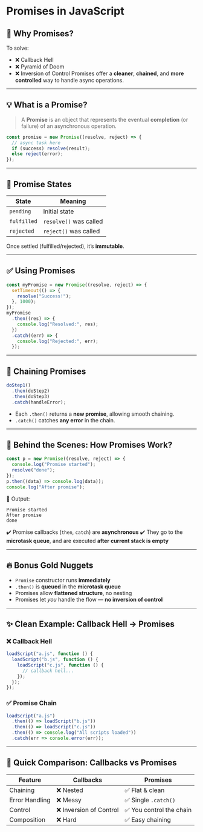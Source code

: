 # Promises in JavaScript

## 🧠 Why Promises?
To solve:
- ❌ Callback Hell
- ❌ Pyramid of Doom
- ❌ Inversion of Control
Promises offer a **cleaner**, **chained**, and **more controlled** way to handle async operations.

---

## 💡 What is a Promise?
> A **Promise** is an object that represents the eventual **completion** (or failure) of an asynchronous operation.
```js
const promise = new Promise((resolve, reject) => {
  // async task here
  if (success) resolve(result);
  else reject(error);
});
````

---

## 🧩 Promise States
| State       | Meaning                |
| ----------- | ---------------------- |
| `pending`   | Initial state          |
| `fulfilled` | `resolve()` was called |
| `rejected`  | `reject()` was called  |
Once settled (fulfilled/rejected), it’s **immutable**.

---

## ✅ Using Promises
```js
const myPromise = new Promise((resolve, reject) => {
  setTimeout(() => {
    resolve("Success!");
  }, 1000);
});
myPromise
  .then((res) => {
    console.log("Resolved:", res);
  })
  .catch((err) => {
    console.log("Rejected:", err);
  });
```

---

## 🔗 Chaining Promises
```js
doStep1()
  .then(doStep2)
  .then(doStep3)
  .catch(handleError);
```
* Each `.then()` returns a **new promise**, allowing smooth chaining.
* `.catch()` catches **any error** in the chain.

---

## 🔄 Behind the Scenes: How Promises Work?
```js
const p = new Promise((resolve, reject) => {
  console.log("Promise started");
  resolve("done");
});
p.then((data) => console.log(data));
console.log("After promise");
```

🧠 Output:
```
Promise started
After promise
done
```
✔️ Promise callbacks (`then`, `catch`) are **asynchronous**
✔️ They go to the **microtask queue**, and are executed **after current stack is empty**

---

## 🔥 Bonus Gold Nuggets
* `Promise` constructor runs **immediately**
* `.then()` is **queued** in the **microtask queue**
* Promises allow **flattened structure**, no nesting
* Promises let *you* handle the flow — **no inversion of control**

---

## ✨ Clean Example: Callback Hell → Promises
### ❌ Callback Hell
```js
loadScript("a.js", function () {
  loadScript("b.js", function () {
    loadScript("c.js", function () {
      // callback hell...
    });
  });
});
```

### ✅ Promise Chain
```js
loadScript("a.js")
  .then(() => loadScript("b.js"))
  .then(() => loadScript("c.js"))
  .then(() => console.log("All scripts loaded"))
  .catch(err => console.error(err));
```

---

## 🔁 Quick Comparison: Callbacks vs Promises
| Feature        | Callbacks              | Promises                |
| -------------- | ---------------------- | ----------------------- |
| Chaining       | ❌ Nested               | ✅ Flat & clean          |
| Error Handling | ❌ Messy                | ✅ Single `.catch()`     |
| Control        | ❌ Inversion of Control | ✅ You control the chain |
| Composition    | ❌ Hard                 | ✅ Easy chaining         |
